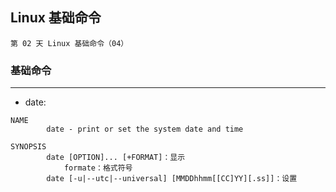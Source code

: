 ## Linux 基础命令

	第 02 天 Linux 基础命令（04）

### 基础命令
---
- date:
```
NAME
        date - print or set the system date and time

SYNOPSIS
        date [OPTION]... [+FORMAT]：显示
            formate：格式符号
        date [-u|--utc|--universal] [MMDDhhmm[[CC]YY][.ss]]：设置
```
